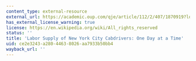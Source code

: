 ```yaml
---
content_type: external-resource
external_url: https://academic.oup.com/qje/article/112/2/407/1870919?login=true
has_external_license_warning: true
license: https://en.wikipedia.org/wiki/All_rights_reserved
status: ''
title: 'Labor Supply of New York City Cabdrivers: One Day at a Time'
uid: ce2e3243-a280-4463-8026-aa7933b50bb4
wayback_url: ''
---
```

